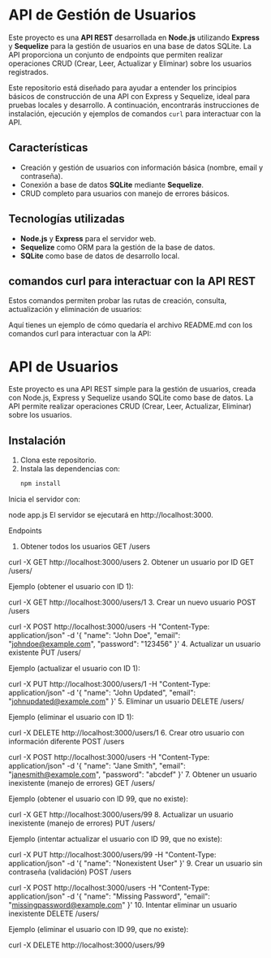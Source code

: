# API de Gestión de Usuarios

Este proyecto es una **API REST** desarrollada en **Node.js** utilizando **Express** y **Sequelize** para la gestión de usuarios en una base de datos SQLite. La API proporciona un conjunto de endpoints que permiten realizar operaciones CRUD (Crear, Leer, Actualizar y Eliminar) sobre los usuarios registrados.

Este repositorio está diseñado para ayudar a entender los principios básicos de construcción de una API con Express y Sequelize, ideal para pruebas locales y desarrollo. A continuación, encontrarás instrucciones de instalación, ejecución y ejemplos de comandos `curl` para interactuar con la API.

## Características
- Creación y gestión de usuarios con información básica (nombre, email y contraseña).
- Conexión a base de datos **SQLite** mediante **Sequelize**.
- CRUD completo para usuarios con manejo de errores básicos.

## Tecnologías utilizadas
- **Node.js** y **Express** para el servidor web.
- **Sequelize** como ORM para la gestión de la base de datos.
- **SQLite** como base de datos de desarrollo local.

## comandos curl para interactuar con la API REST
Estos comandos permiten probar las rutas de creación, consulta, actualización y eliminación de usuarios:

Aquí tienes un ejemplo de cómo quedaría el archivo README.md con los comandos curl para interactuar con la API:


# API de Usuarios

Este proyecto es una API REST simple para la gestión de usuarios, creada con Node.js, Express y Sequelize usando SQLite como base de datos. La API permite realizar operaciones CRUD (Crear, Leer, Actualizar, Eliminar) sobre los usuarios.

## Instalación

1. Clona este repositorio.
2. Instala las dependencias con:
   ```bash
   npm install
Inicia el servidor con:

node app.js
El servidor se ejecutará en http://localhost:3000.

Endpoints
1. Obtener todos los usuarios
GET /users


curl -X GET http://localhost:3000/users
2. Obtener un usuario por ID
GET /users/

Ejemplo (obtener el usuario con ID 1):


curl -X GET http://localhost:3000/users/1
3. Crear un nuevo usuario
POST /users


curl -X POST http://localhost:3000/users -H "Content-Type: application/json" -d '{
  "name": "John Doe",
  "email": "johndoe@example.com",
  "password": "123456"
}'
4. Actualizar un usuario existente
PUT /users/

Ejemplo (actualizar el usuario con ID 1):


curl -X PUT http://localhost:3000/users/1 -H "Content-Type: application/json" -d '{
  "name": "John Updated",
  "email": "johnupdated@example.com"
}'
5. Eliminar un usuario
DELETE /users/

Ejemplo (eliminar el usuario con ID 1):


curl -X DELETE http://localhost:3000/users/1
6. Crear otro usuario con información diferente
POST /users


curl -X POST http://localhost:3000/users -H "Content-Type: application/json" -d '{
  "name": "Jane Smith",
  "email": "janesmith@example.com",
  "password": "abcdef"
}'
7. Obtener un usuario inexistente (manejo de errores)
GET /users/

Ejemplo (obtener el usuario con ID 99, que no existe):


curl -X GET http://localhost:3000/users/99
8. Actualizar un usuario inexistente (manejo de errores)
PUT /users/

Ejemplo (intentar actualizar el usuario con ID 99, que no existe):


curl -X PUT http://localhost:3000/users/99 -H "Content-Type: application/json" -d '{
  "name": "Nonexistent User"
}'
9. Crear un usuario sin contraseña (validación)
POST /users


curl -X POST http://localhost:3000/users -H "Content-Type: application/json" -d '{
  "name": "Missing Password",
  "email": "missingpassword@example.com"
}'
10. Intentar eliminar un usuario inexistente
DELETE /users/

Ejemplo (eliminar el usuario con ID 99, que no existe):


curl -X DELETE http://localhost:3000/users/99

